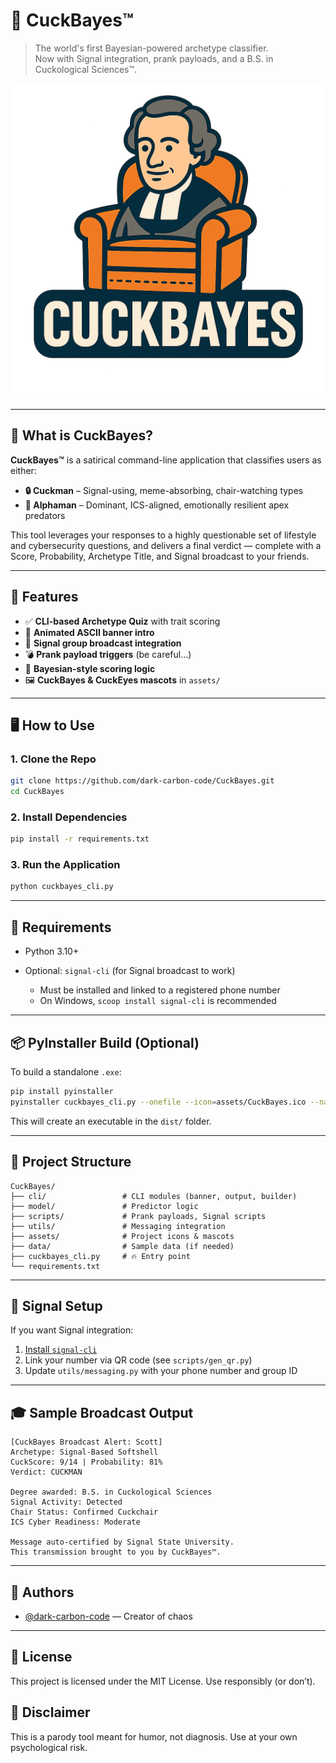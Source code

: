 # 🧠 CuckBayes™

> The world's first Bayesian-powered archetype classifier.  
> Now with Signal integration, prank payloads, and a B.S. in Cuckological Sciences™.

![CuckBayes Icon](assets/cuckbayes.png)

---

## 🤖 What is CuckBayes?

**CuckBayes™** is a satirical command-line application that classifies users as either:
- **🔒 Cuckman** – Signal-using, meme-absorbing, chair-watching types
- **💪 Alphaman** – Dominant, ICS-aligned, emotionally resilient apex predators

This tool leverages your responses to a highly questionable set of lifestyle and cybersecurity questions, and delivers a final verdict — complete with a Score, Probability, Archetype Title, and Signal broadcast to your friends.

---

## 🧰 Features

- ✅ **CLI-based Archetype Quiz** with trait scoring
- 🎨 **Animated ASCII banner intro**
- 📡 **Signal group broadcast integration**
- 💣 **Prank payload triggers** (be careful…)
- 🧠 **Bayesian-style scoring logic**
- 🖼️ **CuckBayes & CuckEyes mascots** in `assets/`

---

## 🖥️ How to Use

### 1. Clone the Repo

```bash
git clone https://github.com/dark-carbon-code/CuckBayes.git
cd CuckBayes
````

### 2. Install Dependencies

```bash
pip install -r requirements.txt
```

### 3. Run the Application

```bash
python cuckbayes_cli.py
```

---

## 🧪 Requirements

* Python 3.10+
* Optional: `signal-cli` (for Signal broadcast to work)

  * Must be installed and linked to a registered phone number
  * On Windows, `scoop install signal-cli` is recommended

---

## 📦 PyInstaller Build (Optional)

To build a standalone `.exe`:

```bash
pip install pyinstaller
pyinstaller cuckbayes_cli.py --onefile --icon=assets/CuckBayes.ico --name CuckBayes_v1
```

This will create an executable in the `dist/` folder.

---

## 🧾 Project Structure

```
CuckBayes/
├── cli/                 # CLI modules (banner, output, builder)
├── model/               # Predictor logic
├── scripts/             # Prank payloads, Signal scripts
├── utils/               # Messaging integration
├── assets/              # Project icons & mascots
├── data/                # Sample data (if needed)
├── cuckbayes_cli.py     # 🔥 Entry point
└── requirements.txt
```

---

## 📡 Signal Setup

If you want Signal integration:

1. [Install `signal-cli`](https://github.com/AsamK/signal-cli)
2. Link your number via QR code (see `scripts/gen_qr.py`)
3. Update `utils/messaging.py` with your phone number and group ID

---

## 🎓 Sample Broadcast Output

```
[CuckBayes Broadcast Alert: Scott]
Archetype: Signal-Based Softshell
CuckScore: 9/14 | Probability: 81%
Verdict: CUCKMAN

Degree awarded: B.S. in Cuckological Sciences
Signal Activity: Detected
Chair Status: Confirmed Cuckchair
ICS Cyber Readiness: Moderate

Message auto-certified by Signal State University.
This transmission brought to you by CuckBayes™.
```

---

## 🧠 Authors

* [@dark-carbon-code](https://github.com/dark-carbon-code) — Creator of chaos

---

## 📜 License

This project is licensed under the MIT License. Use responsibly (or don’t).

## 🙈 Disclaimer

This is a parody tool meant for humor, not diagnosis.
Use at your own psychological risk.


